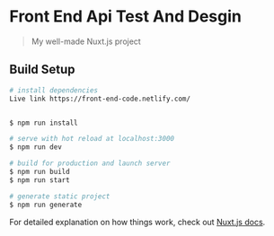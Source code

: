 # Front End Api Test And Desgin 

> My well-made Nuxt.js project

## Build Setup

``` bash
# install dependencies
Live link https://front-end-code.netlify.com/


$ npm run install

# serve with hot reload at localhost:3000
$ npm run dev

# build for production and launch server
$ npm run build
$ npm run start

# generate static project
$ npm run generate
```

For detailed explanation on how things work, check out [Nuxt.js docs](https://nuxtjs.org).
